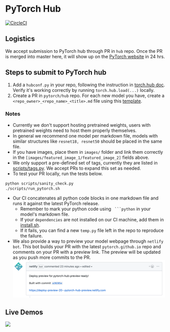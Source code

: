 # PyTorch Hub

[![CircleCI](https://circleci.com/gh/pytorch/hub.svg?style=svg)](https://circleci.com/gh/pytorch/hub)


## Logistics

We accept submission to PyTorch hub through PR in `hub` repo. Once the PR is merged into master here, it will show up on the [PyTorch website](https://pytorch.org/hub) in 24 hrs.


## Steps to submit to PyTorch hub

1. Add a `hubconf.py` in your repo, following the instruction in [torch.hub doc](https://pytorch.org/docs/master/hub.html#publishing-models). Verify it's working correctly by running `torch.hub.load(...)` locally.
2. Create a PR in `pytorch/hub` repo. For each new model you have, create a `<repo_owner>_<repo_name>_<title>.md` file using this [template](docs/template.md).

### Notes
- Currently we don't support hosting pretrained weights, users with pretrained weights need to host them properly themselves.
- In general we recommend one model per markdown file, models with similar structures like `resnet18, resnet50` should be placed in the same file.
- If you have images, place them in `images/` folder and link them correctly in the `[images/featured_image_1/featured_image_2]` fields above.
- We only support a pre-defined set of tags, currently they are listed in [scripts/tags.py](scripts/tags.py). We accept PRs to expand this set as needed.
- To test your PR locally, run the tests below.
```
python scripts/sanity_check.py
./scripts/run_pytorch.sh
```
- Our CI concatenates all python code blocks in one markdown file and runs it against the latest PyTorch release.
  - Remember to mark your python code using ```` ```python```` in your model's markdown file.
  - If your `dependencies` are not installed on our CI machine, add them in [install.sh](scripts/install.sh).
  - If it fails, you can find a new `temp.py` file left in the repo to reproduce the failure.
- We also provide a way to preview your model webpage through `netlify bot`. This bot builds your PR with the latest `pytorch.github.io` repo and comments on your PR with a preview link. The preview will be updated as you push more commits to the PR.
![Example netlify bot comment](images/netlify.png)

## Live Demos

<a href="https://console.tiyaro.ai/explore?q=resnet&pub=torchserve"> <img src="https://tiyaro-public-docs.s3.us-west-2.amazonaws.com/assets/try_on_tiyaro_badge.svg"></a>

